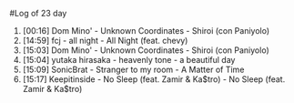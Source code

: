 #Log of 23 day

1. [00:16] Dom Mino' - Unknown Coordinates - Shiroi (con Paniyolo)
1. [14:59] fcj - all night - All Night (feat. chevy)
1. [15:03] Dom Mino' - Unknown Coordinates - Shiroi (con Paniyolo)
1. [15:04] yutaka hirasaka - heavenly tone - a beautiful day
1. [15:09] SonicBrat - Stranger to my room - A Matter of Time
1. [15:17] Keepitinside - No Sleep (feat. Zamir & Ka$tro) - No Sleep (feat. Zamir & Ka$tro)
